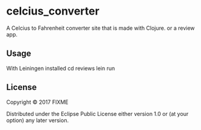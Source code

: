 # celcius_converter

A Celcius to Fahrenheit converter site that is made with Clojure.
or a review app.

## Usage

With Leiningen installed
cd reviews
lein run

## License

Copyright © 2017 FIXME

Distributed under the Eclipse Public License either version 1.0 or (at
your option) any later version.
